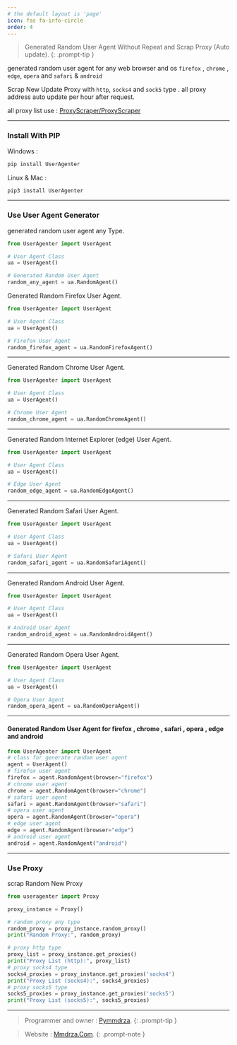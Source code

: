 ```yaml
---
# the default layout is 'page'
icon: fas fa-info-circle
order: 4
---
```


> Generated Random User Agent Without Repeat and Scrap Proxy (Auto update).
{: .prompt-tip }

generated random user agent for any web browser and os `firefox` , `chrome` , `edge`, `opera` and `safari` & `android`

Scrap New Update Proxy with `http`, `socks4` and `sock5` type . all proxy address auto update per hour after request.

all proxy list use : [ProxyScraper/ProxyScraper](https://github.com/ProxyScraper/ProxyScraper 'proxy scraper')

---

### Install With PIP

Windows :

```bash
pip install UserAgenter
```

Linux & Mac :

```bash
pip3 install UserAgenter
```


---
### Use User Agent Generator

generated random user agent any Type.

```python
from UserAgenter import UserAgent

# User Agent Class
ua = UserAgent()

# Generated Random User Agent 
random_any_agent = ua.RandomAgent()

```

Generated Random Firefox User Agent. 

```python
from UserAgenter import UserAgent

# User Agent Class
ua = UserAgent()

# Firefox User Agent
random_firefox_agent = ua.RandomFirefoxAgent()

```

---

Generated Random Chrome User Agent. 

```python
from UserAgenter import UserAgent

# User Agent Class
ua = UserAgent()

# Chrome User Agent 
random_chrome_agent = ua.RandomChromeAgent()
```

---


Generated Random Internet Explorer (edge) User Agent. 


```python
from UserAgenter import UserAgent

# User Agent Class
ua = UserAgent()

# Edge User Agent 
random_edge_agent = ua.RandomEdgeAgent()
```

---


Generated Random Safari User Agent. 


```python
from UserAgenter import UserAgent

# User Agent Class
ua = UserAgent()

# Safari User Agent 
random_safari_agent = ua.RandomSafariAgent()
```

---

Generated Random Android User Agent. 



```python
from UserAgenter import UserAgent

# User Agent Class
ua = UserAgent()

# Android User Agent 
random_android_agent = ua.RandomAndroidAgent()
```

---
Generated Random Opera User Agent. 


```python
from UserAgenter import UserAgent

# User Agent Class
ua = UserAgent()

# Opera User Agent 
random_opera_agent = ua.RandomOperaAgent()
```

---

#### Generated Random User Agent for firefox , chrome , safari , opera , edge and android 


```python
from UserAgenter import UserAgent
# class for generate random user agent
agent = UserAgent()
# firefox user agent
firefox = agent.RandomAgent(browser="firefox")
# chrome user agent
chrome = agent.RandomAgent(browser="chrome")
# safari user agent
safari = agent.RandomAgent(browser="safari")
# opera user agent
opera = agent.RandomAgent(browser="opera")
# edge user agent
edge = agent.RandomAgent(browser="edge")
# android user agent
android = agent.RandomAgent("android")
```

---

### Use Proxy


scrap Random New Proxy


```python
from useragenter import Proxy

proxy_instance = Proxy()

# random proxy any type
random_proxy = proxy_instance.random_proxy()
print("Random Proxy:", random_proxy)

# proxy http type
proxy_list = proxy_instance.get_proxies()
print("Proxy List (http):", proxy_list)
# proxy socks4 type
socks4_proxies = proxy_instance.get_proxies('socks4')
print("Proxy List (socks4):", socks4_proxies)
# proxy socks5 type
socks5_proxies = proxy_instance.get_proxies('socks5')
print("Proxy List (socks5):", socks5_proxies)
```

---


> Programmer and owner : [Pymmdrza](https://github.com/Pymmdrza).
{: .prompt-tip }

> Website : [Mmdrza.Com](https://mmdrza.com). 
{: .prompt-note }